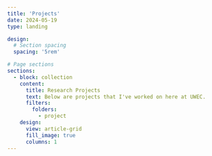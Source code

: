 ```yaml
---
title: 'Projects'
date: 2024-05-19
type: landing

design:
  # Section spacing
  spacing: '5rem'

# Page sections
sections:
  - block: collection
    content:
      title: Research Projects
      text: Below are projects that I've worked on here at UWEC.
      filters:
        folders:
          - project
    design:
      view: article-grid
      fill_image: true
      columns: 1
---
```


